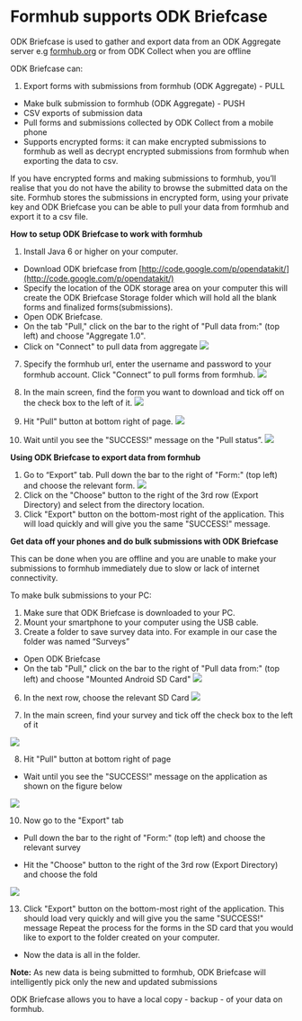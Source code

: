 # Formhub supports ODK Briefcase

ODK Briefcase is used to gather and export data from an ODK Aggregate server e.g [formhub.org](https://formhub.org) or from ODK Collect when you are offline

ODK Briefcase can: 

1. Export forms with submissions from formhub (ODK Aggregate) - PULL 
*  Make bulk submission to formhub (ODK Aggregate) - PUSH
*  CSV exports of submission data
*  Pull forms and submissions collected by ODK Collect from a mobile phone
*  Supports encrypted forms: it can make encrypted submissions to formhub as well
    as decrypt encrypted submissions from formhub when exporting the data to csv.
    
If you have encrypted forms and making submissions to formhub, you’ll realise 
that you do not have the ability to browse the submitted data on the site.
Formhub stores the submissions in encrypted form, using your private key and 
ODK Briefcase you can be able to pull your data from formhub and export it 
to a csv  file.

**How to setup ODK Briefcase to work with formhub**

1. Install Java 6 or higher on your computer.
*  Download ODK briefcase from [http://code.google.com/p/opendatakit/](http://code.google.com/p/opendatakit/)
*  Specify the location of the ODK storage area on your computer this will 
   create the ODK Briefcase Storage folder which will hold all the blank
   forms and finalized forms(submissions).
*  Open ODK Briefcase.
*  On the tab "Pull," click on the bar to the right of "Pull data from:" 
   (top left) and choose "Aggregate 1.0".
*   Click on "Connect" to pull data from aggregate
![](http://farm4.staticflickr.com/3754/9140785103_e2b7522189_o.png)
7.  Specify the formhub url, enter the username and password to your formhub account.
    Click "Connect” to pull forms from formhub.
![](http://farm3.staticflickr.com/2805/9140785689_77aefd32cf_o.png)
8.  In the main screen, find the form you want to download and tick off on the 
    check box to the left of it.
![](http://farm3.staticflickr.com/2832/9143039988_2c27f93e44_o.png)
9.   Hit "Pull" button at bottom right of page.
![](http://farm3.staticflickr.com/2885/9140794389_af9fc64363_o.png)

10.  Wait until you see the "SUCCESS!" message on the "Pull status”.
![](http://farm4.staticflickr.com/3753/9143022580_819c802647_o.png)


**Using ODK Briefcase to export data from formhub** 

1. Go to “Export” tab. Pull down the bar to the right of "Form:" (top left) 
   and choose the relevant form. 
![](http://farm8.staticflickr.com/7281/9143049274_dc072d8ccb_o.png)  
2. Click on the "Choose" button to the right of the 3rd row (Export Directory) 
   and select from the directory location.   
3. Click "Export" button on the bottom-most right of the application. 
   This will  load  quickly and will give you the same "SUCCESS!" message.
   
   
**Get data off your phones and do bulk submissions with ODK Briefcase**

This can be done when you are offline and you are unable to make your submissions to formhub immediately due to slow or lack of internet connectivity.

To make bulk submissions to your PC:

1. Make sure that ODK Briefcase is downloaded to your PC.
2. Mount your smartphone to your computer using the USB cable.
3. Create a folder to save survey data into. For example in our case the folder was
   named “Surveys”   
*  Open ODK Briefcase
*  On the tab "Pull," click on the bar to the right of "Pull data from:" 
   (top left)  and choose "Mounted Android SD Card"
 ![](http://farm6.staticflickr.com/5516/9143072064_34582d54a0_o.png)
6. In the next row, choose the relevant SD Card
![](http://farm4.staticflickr.com/3811/9140828551_bf9b74f1bd_o.png)

7. In the main screen, find your survey and tick off the check box to the left of it

![](/http://farm8.staticflickr.com/7412/9143058348_909077c651_o.png)

8. Hit "Pull" button at bottom right of page

*  Wait until you see the "SUCCESS!" message on the application as shown on the 
   figure below
   
   
![](/http://farm4.staticflickr.com/3769/9143060470_d8dd0efed9_o.png)

10. Now go to the "Export" tab

*  Pull down the bar to the right of "Form:" (top left) and choose the 
   relevant  survey

*  Hit the "Choose" button to the right of the 3rd row (Export Directory) and 
   choose  the fold
   
![](/http://farm4.staticflickr.com/3831/9140835869_9da6503985_o.png)

13. Click "Export" button on the bottom-most right of the application. This 
    should load very quickly and will give you the same "SUCCESS!" message
    Repeat the process for the forms in the SD card that you would like to 
    export to the folder created on your computer.
    
*  Now the data is all in the folder.

**Note:**
As new data is being submitted to formhub, ODK Briefcase will intelligently pick only the new and updated submissions

ODK Briefcase allows you to have a local copy - backup - of your data on formhub.


    












   
   





    
    


    

















